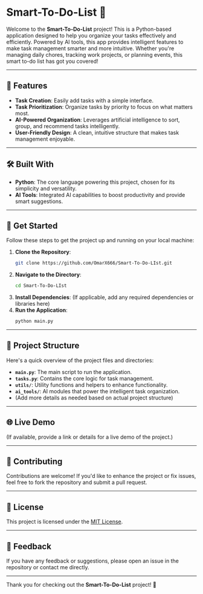 # Smart-To-Do-List 📝

Welcome to the **Smart-To-Do-List** project! This is a Python-based application designed to help you organize your tasks effectively and efficiently. Powered by AI tools, this app provides intelligent features to make task management smarter and more intuitive. Whether you're managing daily chores, tracking work projects, or planning events, this smart to-do list has got you covered!

---

## 🌟 Features
- **Task Creation**: Easily add tasks with a simple interface.
- **Task Prioritization**: Organize tasks by priority to focus on what matters most.
- **AI-Powered Organization**: Leverages artificial intelligence to sort, group, and recommend tasks intelligently.
- **User-Friendly Design**: A clean, intuitive structure that makes task management enjoyable.

---

## 🛠️ Built With
- **Python**: The core language powering this project, chosen for its simplicity and versatility.
- **AI Tools**: Integrated AI capabilities to boost productivity and provide smart suggestions.

---

## 🚀 Get Started
Follow these steps to get the project up and running on your local machine:

1. **Clone the Repository**:
    ```bash
    git clone https://github.com/OmarX666/Smart-To-Do-LIst.git
    ```
2. **Navigate to the Directory**:
    ```bash
    cd Smart-To-Do-LIst
    ```
3. **Install Dependencies**:
    (If applicable, add any required dependencies or libraries here)
4. **Run the Application**:
    ```bash
    python main.py
    ```

---

## 📂 Project Structure
Here's a quick overview of the project files and directories:
- **`main.py`**: The main script to run the application.
- **`tasks.py`**: Contains the core logic for task management.
- **`utils/`**: Utility functions and helpers to enhance functionality.
- **`ai_tools/`**: AI modules that power the intelligent task organization.
- (Add more details as needed based on actual project structure)

---

## 🌐 Live Demo
(If available, provide a link or details for a live demo of the project.)

---

## 🤝 Contributing
Contributions are welcome! If you'd like to enhance the project or fix issues, feel free to fork the repository and submit a pull request.

---

## 📄 License
This project is licensed under the [MIT License](LICENSE).

---

## 💬 Feedback
If you have any feedback or suggestions, please open an issue in the repository or contact me directly.

---

Thank you for checking out the **Smart-To-Do-List** project! 🚀
